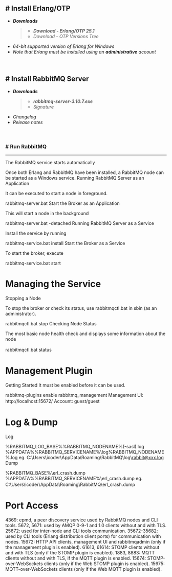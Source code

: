## # Install Erlang/OTP
- ***Downloads***
    > - ***Download - Erlang/OTP 25.1***
    > - *Download - OTP Versions Tree*
- *64-bit supported version of Erlang for Windows*
- *Note that Erlang must be installed using an **administrative** account*


　

## # Install RabbitMQ Server
- ***Downloads***
    > - ***rabbitmq-server-3.10.7.exe***
    > - *Signature*
- *Changelog*
- *Release notes*


　

### # Run RabbitMQ
---
The RabbitMQ service starts automatically

Once both Erlang and RabbitMQ have been installed, a RabbitMQ node can be started as a Windows service.
Running RabbitMQ Server as an Application

It can be executed to start a node in foreground.

rabbitmq-server.bat
Start the Broker as an Application

This will start a node in the background

rabbitmq-server.bat -detached
Running RabbitMQ Server as a Service

Install the service by running

rabbitmq-service.bat install
Start the Broker as a Service

To start the broker, execute

rabbitmq-service.bat start


# Managing the Service
Stopping a Node

To stop the broker or check its status, use rabbitmqctl.bat in sbin (as an administrator).

rabbitmqctl.bat stop
Checking Node Status

The most basic node health check and displays some information about the node

rabbitmqctl.bat status
　

# Management Plugin
Getting Started
It must be enabled before it can be used.

rabbitmq-plugins enable rabbitmq_management
Management UI: http://localhost:15672/
Account: guest/guest
　

# Log & Dump
Log

%RABBITMQ_LOG_BASE%\%RABBITMQ_NODENAME%(-sasl).log
%APPDATA%\%RABBITMQ_SERVICENAME%\log\%RABBITMQ_NODENAME%.log
eg. C:\Users\icoder\AppData\Roaming\RabbitMQ\log\rabbit@xxx.log
Dump

%RABBITMQ_BASE%\erl_crash.dump
%APPDATA%\%RABBITMQ_SERVICENAME%\erl_crash.dump
eg. C:\Users\icoder\AppData\Roaming\RabbitMQ\erl_crash.dump
　

# Port Access
4369: epmd, a peer discovery service used by RabbitMQ nodes and CLI tools.
5672, 5671: used by AMQP 0-9-1 and 1.0 clients without and with TLS.
25672: used for inter-node and CLI tools communication.
35672-35682: used by CLI tools (Erlang distribution client ports) for communication with nodes.
15672: HTTP API clients, management UI and rabbitmqadmin (only if the management plugin is enabled).
61613, 61614: STOMP clients without and with TLS (only if the STOMP plugin is enabled).
1883, 8883: MQTT clients without and with TLS, if the MQTT plugin is enabled.
15674: STOMP-over-WebSockets clients (only if the Web STOMP plugin is enabled).
15675: MQTT-over-WebSockets clients (only if the Web MQTT plugin is enabled).